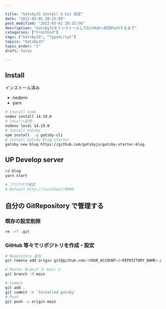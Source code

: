 ```yaml
---

title: "GatsbyJS Install & Git 設定"
date: "2022-03-02 20:15:50"
post_modified: "2022-03-02 20:15:50"
description: "GatsbyJsをインストールしてGitHubへ初回Pushするまで"
categories: ["FrontEnd"]
tags: ["GatsbyJS", "TypeScript"]
topics: "GatsbyJS"
topic_order: "1"
draft: false

---
```


## Install

インストール済み

- nodenv
- yarn

```bash
# Install node
nodev install 14.19.0
# localへ反映
nodenv local 14.19.0
# Install Gatsby
npm install  -g gatsby-cli
# Install Gatsby Blog-starter
gatsby new blog https://github.com/gatsbyjs/gatsby-starter-blog
```

## UP Develop server

```bash
cd blog
yarn start

# ブラウザで確認
# Default http://localhost:8000
```

## 自分の GitRepository で管理する

### 既存の設定削除

```bash
rm -rf .git
```

### GitHub 等々でリポジトリを作成・設定

```bash
# Repository 追加
git remote add origin git@github.com:<YOUR_ACCOUNT>/<REPOSITORY_NAME>.git

# Master Branch を main に
git branch -M main

# Commit
git add .
git commit -m 'Installed gatsby'
# Push
git push -u origin main
```
